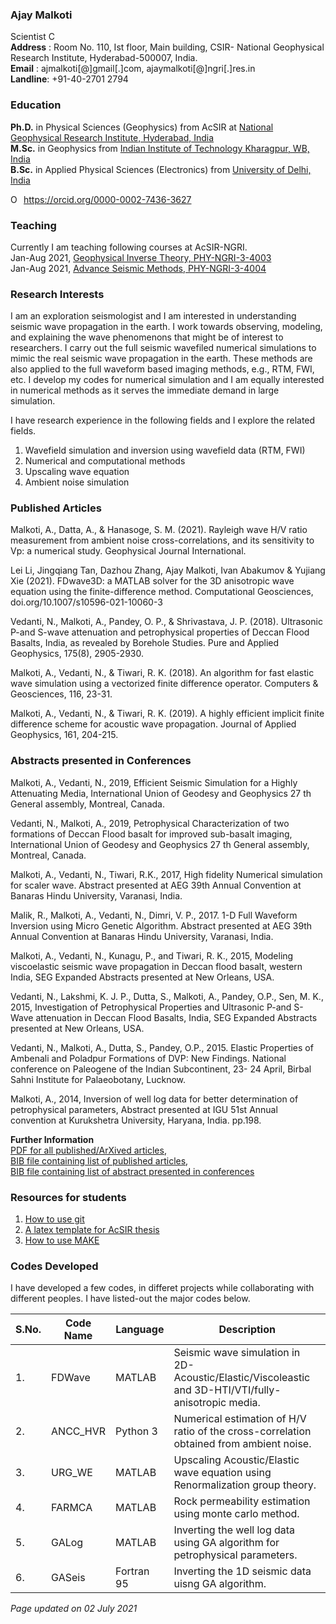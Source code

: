 ### Ajay Malkoti 
Scientist C    
**Address** :   Room No. 110, Ist floor, Main building, CSIR- National Geophysical Research Institute, Hyderabad-500007, India.  
**Email**   :   ajmalkoti[@]gmail[.]com,    ajaymalkoti[@]ngri[.]res.in   
**Landline**:   +91-40-2701 2794

### Education
**Ph.D.** in Physical Sciences (Geophysics) from AcSIR at [National Geophysical Research Institute, Hyderabad, India](https://www.ngri.org.in/)       
**M.Sc.** in Geophysics from [Indian Institute of Technology Kharagpur, WB, India](http://www.iitkgp.ac.in/department/GG)      
**B.Sc.** in Applied Physical Sciences (Electronics) from [University of Delhi, India](http://www.du.ac.in/du/)  


<div itemscope itemtype="https://schema.org/Person"><a itemprop="sameAs" content="https://orcid.org/0000-0002-7436-3627" href="https://orcid.org/0000-0002-7436-3627" target="orcid.widget" rel="me noopener noreferrer" style="vertical-align:top;"><img src="https://orcid.org/sites/default/files/images/orcid_16x16.png" style="width:1em;margin-right:.5em;" alt="ORCID iD icon">https://orcid.org/0000-0002-7436-3627</a></div>


### Teaching 
Currently I am teaching following courses at AcSIR-NGRI.  
Jan-Aug 2021, [Geophysical Inverse Theory, PHY-NGRI-3-4003 ](AcSIR_courses_inv_theory.md)    
Jan-Aug 2021, [Advance Seismic Methods, PHY-NGRI-3-4004](AcSIR_courses_adv_seismic.md) 


### Research Interests
I am an exploration seismologist and I am interested in understanding seismic wave propagation in the earth. I work towards observing, modeling, and explaining the wave phenomenons that might be of interest to researchers. 
I carry out the full seismic wavefiled numerical simulations to mimic the real seismic wave propagation in the earth.
These methods are also applied to the full waveform based imaging methods, e.g., RTM, FWI, etc.
I develop my codes for numerical simulation and I am equally interested in numerical methods as it serves the immediate demand in large simulation.

I have research experience in the following fields and I explore the related fields. 
1. Wavefield simulation and inversion using wavefield data (RTM, FWI) 
2. Numerical and computational methods 
3. Upscaling wave equation 
4. Ambient noise simulation 



### Published Articles 
 
Malkoti, A., Datta, A., & Hanasoge, S. M. (2021). Rayleigh wave H/V ratio measurement from ambient noise cross-correlations, and its sensitivity to Vp: a numerical study. Geophysical Journal International. 

Lei Li, Jingqiang Tan, Dazhou Zhang, Ajay Malkoti, Ivan Abakumov & Yujiang Xie (2021). FDwave3D: a MATLAB solver for the 3D anisotropic wave equation using the finite-difference method. Computational Geosciences, doi.org/10.1007/s10596-021-10060-3 
    
Vedanti, N., Malkoti, A., Pandey, O. P., & Shrivastava, J. P. (2018). Ultrasonic P-and S-wave attenuation and petrophysical properties of Deccan Flood Basalts, India, as revealed by Borehole Studies. Pure and Applied Geophysics, 175(8), 2905-2930.

Malkoti, A., Vedanti, N., & Tiwari, R. K. (2018). An algorithm for fast elastic wave simulation using a vectorized finite difference operator. Computers & Geosciences, 116, 23-31.

Malkoti, A., Vedanti, N., & Tiwari, R. K. (2019). A highly efficient implicit finite difference scheme for acoustic wave propagation. Journal of Applied Geophysics, 161, 204-215.


### Abstracts presented in Conferences 
Malkoti, A., Vedanti, N., 2019, Efficient Seismic Simulation for a Highly Attenuating Media, International Union of Geodesy and Geophysics 27 th General assembly, Montreal, Canada.

Vedanti, N., Malkoti, A., 2019, Petrophysical Characterization of two formations of Deccan Flood basalt for improved sub-basalt imaging, International Union of Geodesy and Geophysics 27 th General assembly, Montreal, Canada.


Malkoti, A., Vedanti, N., Tiwari, R.K., 2017, High fidelity Numerical simulation for scaler wave. Abstract presented at AEG 39th Annual Convention at Banaras Hindu University, Varanasi, India.

Malik, R., Malkoti, A., Vedanti, N., Dimri, V. P., 2017. 1-D Full Waveform Inversion using Micro Genetic Algorithm. Abstract presented at AEG 39th Annual Convention at Banaras Hindu University, Varanasi, India.

Malkoti, A., Vedanti, N., Kunagu, P., and Tiwari, R. K., 2015, Modeling viscoelastic seismic wave propagation in Deccan flood basalt, western India, SEG Expanded Abstracts presented at New Orleans, USA.

Vedanti, N., Lakshmi, K. J. P., Dutta, S., Malkoti, A., Pandey, O.P., Sen, M. K., 2015, Investigation of Petrophysical Properties and Ultrasonic P-and S- Wave attenuation in Deccan Flood Basalts, India, SEG Expanded Abstracts presented at New Orleans, USA.

Vedanti, N., Malkoti, A., Dutta, S., Pandey, O.P., 2015. Elastic Properties of Ambenali and Poladpur Formations of DVP: New Findings. National conference on Paleogene of the Indian Subcontinent, 23- 24 April, Birbal Sahni Institute for Palaeobotany, Lucknow.

Malkoti, A., 2014, Inversion of well log data for better determination of petrophysical parameters, Abstract presented at IGU 51st Annual convention at Kurukshetra University, Haryana, India. pp.198.


**Further Information**   
[PDF for all published/ArXived articles](./mybib/published_articles),   
[BIB file containing list of published articles](./mybib/zotero_articles.bib),    
[BIB file containing list of abstract presented in conferences](./mybib/zotero_presentations.bib)


<!-- [PDF Link](https://github.com/ajmalkoti/ajmalkoti.github.io/blob/main/mybib/main.pdf)   -->




### Resources for students
1. [How to use git](./tutorials/git_setup_and_use.md)
2. [A latex template for AcSIR thesis](./resources/template_AcSIR_thesis.zip)   
3. [How to use MAKE](./tutorials/make.md)


### Codes Developed 
I have developed a few codes, in differet projects while collaborating with different peoples. 
I have listed-out the major codes below.

|S.No.| Code Name  | Language  | Description    |
|-----|------------|-----------|----------------|
|1.| FDWave        |MATLAB     | Seismic wave simulation in 2D-Acoustic/Elastic/Viscoleastic and 3D-HTI/VTI/fully-anisotropic media.|
|2.| ANCC_HVR      |Python 3   | Numerical estimation of H/V ratio of the cross-correlation obtained from ambient noise. |
|3.| URG_WE        |MATLAB     | Upscaling Acoustic/Elastic wave equation using Renormalization group theory. |
|4.| FARMCA        |MATLAB     | Rock permeability estimation using monte carlo method. |
|5.| GALog         |MATLAB     | Inverting the well log data using GA algorithm for petrophysical parameters.|
|6.| GASeis        |Fortran 95 | Inverting the 1D seismic data uisng GA algorithm.|


*Page updated on 02 July 2021*
